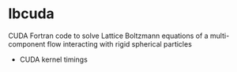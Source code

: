 # lbcuda

CUDA Fortran code to solve Lattice Boltzmann equations of a multi-component flow interacting with rigid spherical particles

- CUDA kernel timings
